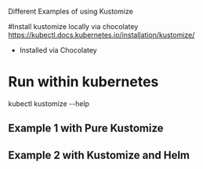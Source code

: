 Different Examples of using Kustomize

#Install kustomize locally via chocolatey
https://kubectl.docs.kubernetes.io/installation/kustomize/
- Installed via Chocolatey

# Run within kubernetes
kubectl kustomize --help 


## Example 1 with Pure Kustomize

## Example 2 with Kustomize and Helm